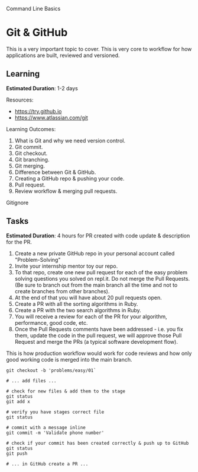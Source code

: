 Command Line Basics


# Git & GitHub

This is a very important topic to cover. This is very core to workflow for how applications are built, reviewed and versioned.

## Learning
**Estimated Duration**: 1-2 days

Resources:
* https://try.github.io
* https://www.atlassian.com/git

Learning Outcomes:
1. What is Git and why we need version control.
2. Git commit.
3. Git checkout.
4. Git branching.
5. Git merging.
6. Difference between Git & GitHub.
7. Creating a GitHub repo & pushing your code.
8. Pull request.
9. Review workflow & merging pull requests.

Gitignore


## Tasks
**Estimated Duration**: 4 hours for PR created with code update & description for the PR.

1. Create a new private GitHub repo in your personal account called "Problem-Solving"
2. Invite your internship mentor toy our repo.
3. To that repo, create one new pull request for each of the easy problem solving questions you solved on repl.it. Do not merge the Pull Requests. (Be sure to branch out from the main branch all the time and not to create branches from other branches).
4. At the end of that you will have about 20 pull requests open.
5. Create a PR with all the sorting algorithms in Ruby.
6. Create a PR with the two search algorithms in Ruby.
7. You will receive a review for each of the PR for your algorithm, performance, good code, etc.
8. Once the Pull Requests comments have been addressed - i.e. you fix them, update the code in the pull request, we will approve those Pull Request and merge the PRs (a typical software development flow).

This is how production workflow would work for code reviews and how only good working code is merged into the main branch.

```
git checkout -b 'problems/easy/01`

# ... add files ...

# check for new files & add them to the stage
git status
git add x

# verify you have stages correct file
git status

# commit with a message inline
git commit -m 'Validate phone number'

# check if your commit has been created correctly & push up to GitHub
git status
git push

# ... in GitHub create a PR ...
```
